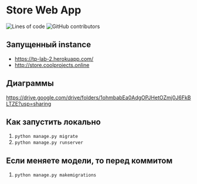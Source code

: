 # Store Web App

<p>
  <img alt="Lines of code" src="https://img.shields.io/tokei/lines/github/pischule/tp-lab-2">
  <img alt="GitHub contributors" src="https://img.shields.io/github/contributors/pischule/tp-lab-2">
</p>

## Запущенный instance

- https://tp-lab-2.herokuapp.com/
- http://store.coolprojects.online

## Диаграммы

https://drive.google.com/drive/folders/1ohmbabEa0AdgOPJHetOZmj0J6FkBLTZE?usp=sharing


## Как запустить локально

1. `python manage.py migrate`
2. `python manage.py runserver`

## Если меняете модели, то перед коммитом

1. `python manage.py makemigrations`
